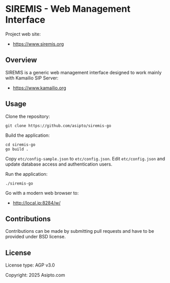 # SIREMIS - Web Management Interface

Project web site:

* https://www.siremis.org

## Overview

SIREMIS is a generic web management interface designed to work mainly with Kamailio SIP Server:

* https://www.kamailio.org

## Usage

Clone the repository:

```
git clone https://github.com/asipto/siremis-go
```

Build the application:

```
cd siremis-go
go build .
```

Copy `etc/config-sample.json` to `etc/config.json`. Edit `etc/config.json` and
update database access and authentication users.

Run the application:

```
./siremis-go
```

Go with a modern web browser to:

* http://local.ip:8284/w/


## Contributions

Contributions can be made by submitting pull requests and have to be provided under BSD license.

## License

License type: AGP v3.0

Copyright: 2025 Asipto.com
